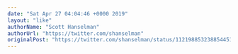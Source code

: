 ```yaml
---
date: "Sat Apr 27 04:04:46 +0000 2019"
layout: "like"
authorName: "Scott Hanselman"
authorUrl: "https://twitter.com/shanselman"
originalPost: "https://twitter.com/shanselman/status/1121988532388544512"
---
```

